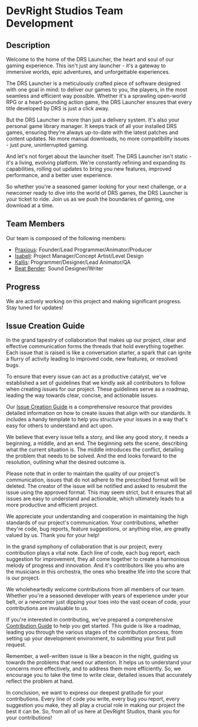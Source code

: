 # DevRight Studios Team Development

## Description

Welcome to the home of the DRS Launcher, the heart and soul of our gaming experience. This isn't just any launcher - it's a gateway to immersive worlds, epic adventures, and unforgettable experiences.

The DRS Launcher is a meticulously crafted piece of software designed with one goal in mind: to deliver our games to you, the players, in the most seamless and efficient way possible. Whether it's a sprawling open-world RPG or a heart-pounding action game, the DRS Launcher ensures that every title developed by DRS is just a click away.

But the DRS Launcher is more than just a delivery system. It's also your personal game library manager. It keeps track of all your installed DRS games, ensuring they're always up-to-date with the latest patches and content updates. No more manual downloads, no more compatibility issues - just pure, uninterrupted gaming.

And let's not forget about the launcher itself. The DRS Launcher isn't static - it's a living, evolving platform. We're constantly refining and expanding its capabilities, rolling out updates to bring you new features, improved performance, and a better user experience.

So whether you're a seasoned gamer looking for your next challenge, or a newcomer ready to dive into the world of DRS games, the DRS Launcher is your ticket to ride. Join us as we push the boundaries of gaming, one download at a time.

## Team Members

Our team is composed of the following members:

- [Praxious](https://github.com/Praxious): Founder/Lead Programmer/Animator/Producer
- [Isabell](https://github.com/Isabella-Williams): Project Manager/Concept Artist/Level Design
- [Kallis](https://github.com/AdventKallis): Programmer/Designer/Lead Animator/QA
- [Beat Bender](https://github.com/Beat-Bender): Sound Designer/Writer


## Progress

We are actively working on this project and making significant progress. Stay tuned for updates!

<!--
Here are some of our accomplishments:

- Accomplishment 1
- Accomplishment 2
- Accomplishment 3
-->

## Issue Creation Guide

In the grand tapestry of collaboration that makes up our project, clear and effective communication forms the threads that hold everything together. Each issue that is raised is like a conversation starter, a spark that can ignite a flurry of activity leading to improved code, new features, or resolved bugs. 

To ensure that every issue can act as a productive catalyst, we've established a set of guidelines that we kindly ask all contributors to follow when creating issues for our project. These guidelines serve as a roadmap, leading the way towards clear, concise, and actionable issues.

Our [Issue Creation Guide](https://github.com/DevRightStudios/.github/blob/main/ISSUECREATIONGUIDE.md) is a comprehensive resource that provides detailed information on how to create issues that align with our standards. It includes a handy template to help you structure your issues in a way that's easy for others to understand and act upon.

We believe that every issue tells a story, and like any good story, it needs a beginning, a middle, and an end. The beginning sets the scene, describing what the current situation is. The middle introduces the conflict, detailing the problem that needs to be solved. And the end looks forward to the resolution, outlining what the desired outcome is.

Please note that in order to maintain the quality of our project's communication, issues that do not adhere to the prescribed format will be deleted. The creator of the issue will be notified and asked to resubmit the issue using the approved format. This may seem strict, but it ensures that all issues are easy to understand and actionable, which ultimately leads to a more productive and efficient project.

We appreciate your understanding and cooperation in maintaining the high standards of our project's communication. Your contributions, whether they're code, bug reports, feature suggestions, or anything else, are greatly valued by us. Thank you for your help!


In the grand symphony of collaboration that is our project, every contribution plays a vital note. Each line of code, each bug report, each suggestion for improvement, they all come together to create a harmonious melody of progress and innovation. And it's contributors like you who are the musicians in this orchestra, the ones who breathe life into the score that is our project.

We wholeheartedly welcome contributions from all members of our team. Whether you're a seasoned developer with years of experience under your belt, or a newcomer just dipping your toes into the vast ocean of code, your contributions are invaluable to us.

If you're interested in contributing, we've prepared a comprehensive [Contribution Guide](https://github.com/DevRightStudios/.github/blob/main/CONTRIBUTING.md) to help you get started. This guide is like a roadmap, leading you through the various stages of the contribution process, from setting up your development environment, to submitting your first pull request.

Remember, a well-written issue is like a beacon in the night, guiding us towards the problems that need our attention. It helps us to understand your concerns more effectively, and to address them more efficiently. So, we encourage you to take the time to write clear, detailed issues that accurately reflect the problem at hand.

In conclusion, we want to express our deepest gratitude for your contributions. Every line of code you write, every bug you report, every suggestion you make, they all play a crucial role in making our project the best it can be. So, from all of us here at DevRight Studios, thank you for your contributions!

